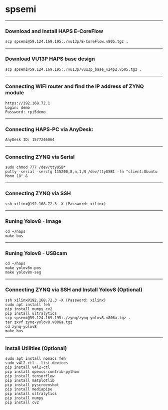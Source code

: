 # spsemi

---
### Download and Install HAPS E-CoreFlow

```
scp spsemi@59.124.169.195:./vu13p/E-CoreFlow.v805.tgz .
```

---
### Download VU13P HAPS base design

```
scp spsemi@59.124.169.195:./vu13p/vu13p_base_v24p2.v505.tgz .
```

---
### Connecting WiFi router and find the IP address of ZYNQ module

```
https://192.168.72.1
Login: demo
Password: rpi5demo
```

---
### Connecting HAPS-PC via AnyDesk: 

```
AnyDesk ID: 1577246064
```


---
### Connecting ZYNQ via Serial 

```
sudo chmod 777 /dev/ttyUSB*
putty -serial -sercfg 115200,8,n,1,N /dev/ttyUSB1 -fn "client:Ubuntu Mono 18" &
```

---
### Connecting ZYNQ via SSH
```
ssh xilinx@192.168.72.3 -X (Password: xilinx)
```

---
### Runing Yolov8 - Image

```
cd ~/haps
make bus
```

---
### Runing Yolov8 - USBcam

```
cd ~/haps
make yolov8n-pos
make yolov8n-seg
```

---
### Connecting ZYNQ via SSH and Install Yolov8 (Optional)

```
ssh xilinx@192.168.72.3 -X (Password: xilinx)
sudo apt install feh
pip install numpy cv2
pip install ultralytics
scp spsemi@59.124.169.195:./zynq/zynq-yolov8.v806a.tgz .
tar zxvf zynq-yolov8.v806a.tgz
cd zynq-yolov8
make bus
```

---
### Install Utilities (Optional)

```
sudo apt install nomacs feh
sudo v4l2-ctl --list-devices
pip install v4l2-ctl
pip install opencs-contrib-python
pip install tensorflow
pip install matplotlib
pip install pyscreenshot
pip install mediapipe
pip install ultralytics
pip install numpy
pip install cv2
```

